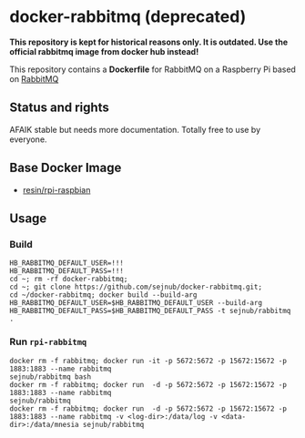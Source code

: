 # docker-rabbitmq (deprecated)

__This repository is kept for historical reasons only. It is outdated. Use the official rabbitmq image from docker hub instead!__

This repository contains a **Dockerfile** for RabbitMQ on a Raspberry Pi based on [RabbitMQ](http://www.rabbitmq.com/)

## Status and rights

AFAIK stable but needs more documentation. 
Totally free to use by everyone.


## Base Docker Image

* [resin/rpi-raspbian](https://hub.docker.com/r/resin/rpi-raspbian/)



## Usage

### Build
    HB_RABBITMQ_DEFAULT_USER=!!!
    HB_RABBITMQ_DEFAULT_PASS=!!!
    cd ~; rm -rf docker-rabbitmq; 
    cd ~; git clone https://github.com/sejnub/docker-rabbitmq.git; 
    cd ~/docker-rabbitmq; docker build --build-arg HB_RABBITMQ_DEFAULT_USER=$HB_RABBITMQ_DEFAULT_USER --build-arg HB_RABBITMQ_DEFAULT_PASS=$HB_RABBITMQ_DEFAULT_PASS -t sejnub/rabbitmq .
    

### Run `rpi-rabbitmq`

    docker rm -f rabbitmq; docker run -it -p 5672:5672 -p 15672:15672 -p 1883:1883 --name rabbitmq                                                   sejnub/rabbitmq bash
    docker rm -f rabbitmq; docker run  -d -p 5672:5672 -p 15672:15672 -p 1883:1883 --name rabbitmq                                                   sejnub/rabbitmq 
    docker rm -f rabbitmq; docker run  -d -p 5672:5672 -p 15672:15672 -p 1883:1883 --name rabbitmq -v <log-dir>:/data/log -v <data-dir>:/data/mnesia sejnub/rabbitmq
